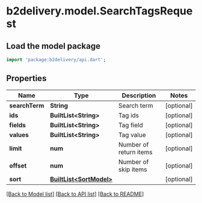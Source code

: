 # b2delivery.model.SearchTagsRequest

## Load the model package
```dart
import 'package:b2delivery/api.dart';
```

## Properties
Name | Type | Description | Notes
------------ | ------------- | ------------- | -------------
**searchTerm** | **String** | Search term | [optional] 
**ids** | **BuiltList&lt;String&gt;** | Tag ids | [optional] 
**fields** | **BuiltList&lt;String&gt;** | Tag field | [optional] 
**values** | **BuiltList&lt;String&gt;** | Tag value | [optional] 
**limit** | **num** | Number of return items | [optional] 
**offset** | **num** | Number of skip items | [optional] 
**sort** | [**BuiltList&lt;SortModel&gt;**](SortModel.md) |  | [optional] 

[[Back to Model list]](../README.md#documentation-for-models) [[Back to API list]](../README.md#documentation-for-api-endpoints) [[Back to README]](../README.md)


